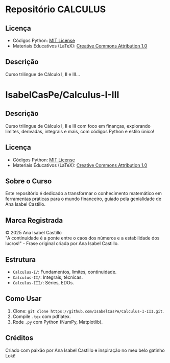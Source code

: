 # Repositório CALCULUS

## Licença
- Códigos Python: [MIT License](LICENSE)
- Materiais Educativos (LaTeX): [Creative Commons Attribution 1.0](https://creativecommons.org/licenses/by/1.0/)

## Descrição
Curso trilingue de Cálculo I, II e III...

# IsabelCasPe/Calculus-I-III

## Descrição
Curso trilingue de Cálculo I, II e III com foco em finanças, explorando limites, derivadas, integrais e mais, com códigos Python e estilo único!

## Licença
- Códigos Python: [MIT License](LICENSE)
- Materiais Educativos (LaTeX): [Creative Commons Attribution 1.0](https://creativecommons.org/licenses/by/1.0/)

## Sobre o Curso
Este repositório é dedicado a transformar o conhecimento matemático em ferramentas práticas para o mundo financeiro, guiado pela genialidade de Ana Isabel Castillo.

## Marca Registrada
© 2025 Ana Isabel Castillo  
"A continuidade é a ponte entre o caos dos números e a estabilidade dos lucros!" - Frase original criada por Ana Isabel Castillo.

## Estrutura
- `Calculus-I/`: Fundamentos, limites, continuidade.
- `Calculus-II/`: Integrais, técnicas.
- `Calculus-III/`: Séries, EDOs.

## Como Usar
1. Clone: `git clone https://github.com/IsabelCasPe/Calculus-I-III.git`.
2. Compile `.tex` com pdflatex.
3. Rode `.py` com Python (NumPy, Matplotlib).

## Créditos
Criado com paixão por Ana Isabel Castillo e inspiração no meu belo gatinho Loki! 
